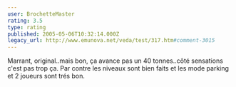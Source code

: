 ```yaml
---
user: BrochetteMaster
rating: 3.5
type: rating
published: 2005-05-06T10:32:14.000Z
legacy_url: http://www.emunova.net/veda/test/317.htm#comment-3015
---
```

Marrant, original..mais bon, ça avance pas un 40 tonnes..côté sensations c'est pas trop ça.
Par contre les niveaux sont bien faits et les mode parking et 2 joueurs sont trés bon.